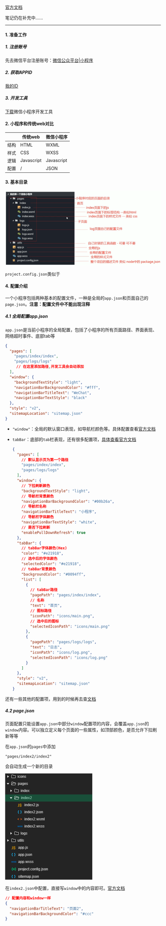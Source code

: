 [官方文档](https://developers.weixin.qq.com/miniprogram/dev/framework/)

笔记仍在补充中......

------



#### 1. 准备工作

##### 1. 注册账号

先去微信平台注册账号：[微信公众平台|小程序](https://mp.weixin.qq.com/cgi-bin/wx)

##### 2. 获取APPID

[我的ID](https://mp.weixin.qq.com/wxamp/devprofile/get_profile?token=1808593557&lang=zh_CN)

##### 3. 开发工具

[下载](https://developers.weixin.qq.com/miniprogram/dev/devtools/download.html)微信小程序开发工具

#### 2. 小程序和传统web对比

|      | 传统web    | 微信小程序 |
| ---- | ---------- | ---------- |
| 结构 | HTML       | WXML       |
| 样式 | CSS        | WXSS       |
| 逻辑 | Javascript | Javascript |
| 配置 | /          | JSON       |

#### 3. 基本目录

![image-20200305220752467](assets/image-20200305220752467.png)

`project.config.json`类似于

#### 4. 配置介绍

一个小程序包括两种基本的配置文件，一种是全局的`app.json`和页面自己的`page.json`。**注意：配置文件中不能出现注释**

##### 4.1 全局配置app.json

`app.json`是当前小程序的全局配置，包括了小程序的所有页面路径、界面表现、网络超时事件、底部tab等

```json
{
  "pages": [
    "pages/index/index",
    "pages/logs/logs"
     // 在这里添加路径,开发工具会自动添加
  ],
  "window": {
    "backgroundTextStyle": "light",
    "navigationBarBackgroundColor": "#fff",
    "navigationBarTitleText": "WeChat",
    "navigationBarTextStyle": "black"
  },
  "style": "v2",
  "sitemapLocation": "sitemap.json"
}
```

- `"window"`：全局的默认窗口表现，如导航栏颜色等。具体配置查看[官方文档](https://developers.weixin.qq.com/miniprogram/dev/reference/configuration/app.html)

- `tabBar`：底部的`tab`栏表现，还有很多配置项，[具体查看官方文档](https://developers.weixin.qq.com/miniprogram/dev/reference/configuration/app.html)

  ```json
  {
    "pages": [
      // 默认显示页为第一个路径
      "pages/index/index",
      "pages/logs/logs"
    ],
    "window": {
      // 下拉刷新颜色
      "backgroundTextStyle": "light",
      // 导航栏背景颜色
      "navigationBarBackgroundColor": "#00b26a",
      // 导航栏名称
      "navigationBarTitleText": "小程序",
      // 导航栏字体颜色
      "navigationBarTextStyle": "white",
      // 是否下拉刷新
      "enablePullDownRefresh": true
    },
    "tabBar": {
      // tabBar字体颜色(Hex)
      "color": "#e21918",
      // 选中后的字体颜色
      "selectedColor": "#e21918",
      // tabBar背景颜色
      "backgroundColor": "#0094ff",
      "list": [
        {
          // tabBar路径
          "pagePath": "pages/index/index",
          // 名称
          "text": "首页",
          // 图标路径
          "iconPath": "icons/main.png",
          // 选中后的图标
          "selectedIconPath": "icons/main.png"
        },
        {
          "pagePath": "pages/logs/logs",
          "text": "日志",
          "iconPath": "icons/log.png",
          "selectedIconPath": "icons/log.png"
        }
      ]
    },
    "style": "v2",
    "sitemapLocation": "sitemap.json"
  }
  ```

还有一些其他的配置项，用到的时候再去查[文档](https://developers.weixin.qq.com/miniprogram/dev/reference/configuration/app.html)

##### 4.2 page.json

页面配置只能设置`app.json`中部分`window`配置项的内容，会覆盖`app.json`的`window`内容。可以独立定义每个页面的一些属性，如顶部颜色，是否允许下拉刷新等等

在`app.json`的`pages`中添加

```
"pages/index2/index2"
```

会自动生成一个新的目录

![image-20200306111511584](assets/image-20200306111242582.png)

在`index2.json`中配置，直接写`window`中的内容即可。[官方文档](https://developers.weixin.qq.com/miniprogram/dev/reference/configuration/page.html)

```json
// 配置内容和window一样
{
  "navigationBarTitleText": "页面2",
  "navigationBarBackgroundColor": "#ccc"
}
```

